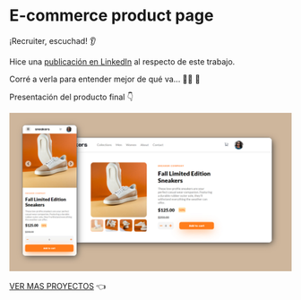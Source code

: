 # E-commerce product page

¡Recruiter, escuchad! 👂

Hice una [publicación en LinkedIn](https://www.linkedin.com/feed/update/urn:li:activity:6862102761589346304/) al respecto de este trabajo.

Corré a verla para entender mejor de qué va... 🏃‍♀️ 🏃

Presentación del producto final 👇

![Presentación del producto](https://github.com/lautaronahuelc/e-commerce-product-page/blob/master/resultado-final.jpg)

[VER MAS PROYECTOS](https://github.com/lautaronahuelc?tab=repositories) 👈
